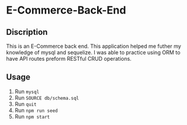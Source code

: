 # E-Commerce-Back-End

## Discription
This is an E-Commerce back end. This application helped me futher my knowledge of mysql and sequelize. I was able to practice using ORM to have API routes preform RESTful CRUD operations.

## Usage
1. Run `mysql`
2. Run `SOURCE db/schema.sql`
3. Run `quit`
4. Run `npm run seed`
5. Run `npm start`

